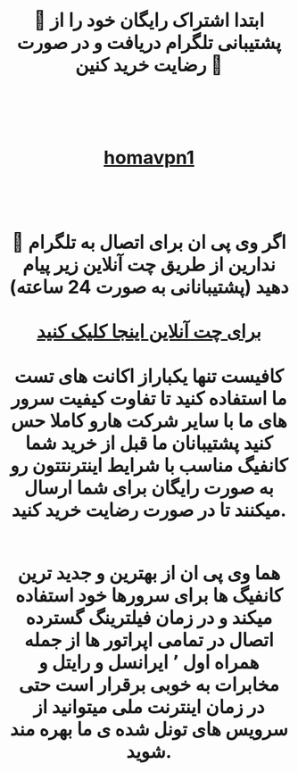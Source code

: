 <div id="vip"> <center> <h3 > <b> 
<h1>🔴 ابتدا اشتراک رایگان خود را از پشتیبانی تلگرام دریافت و در صورت رضایت خرید کنین 🚀 <h1/>
  <br>  <br>
<a href="https://t.me/homavpn1"  target="_blank">homavpn1</a>

 

  <br>  <br> 
  🔵 اگر وی پی ان برای اتصال به تلگرام ندارین از طریق چت آنلاین زیر پیام دهید (پشتیبانانی به صورت 24 ساعته)
  <br>  <br> 
<a href="https://go.crisp.chat/chat/embed/?website_id=023a0186-2742-4b3a-b1e6-844f8138c5bc"   target="_blank"> برای چت آنلاین اینجا کلیک کنید </a>
 <br>  <br> 
  کافیست تنها یکباراز اکانت های تست ما استفاده کنید تا تفاوت کیفیت سرور های ما با سایر شرکت هارو کاملا حس کنید پشتیبانان ما قبل از خرید شما کانفیگ مناسب با شرایط اینترنتتون رو به صورت رایگان برای شما ارسال میکنند تا در صورت رضایت خرید کنید.
  <br> <br> 

هما وی پی ان از بهترین و جدید ترین کانفیگ ها برای سرورها خود استفاده میکند و در زمان فیلترینگ گسترده اتصال در تمامی اپراتور ها از جمله همراه اول ٬ ایرانسل و رایتل و مخابرات به خوبی برقرار است حتی در زمان اینترنت ملی میتوانید از سرویس های تونل شده ی ما بهره مند شوید.




</b>  </h3> </center>




</div>
